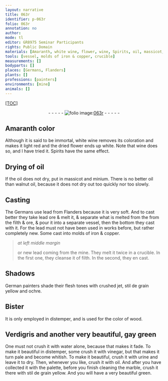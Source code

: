 ```yaml
---
layout: narrative
title: 063r
identifier: p-063r
folio: 063r
annotation: no
author:
mode: tl
editor: GR8975 Seminar Participants
rights: Public Domain
materials: [Amaranth, white wine, flower, wine, Spirits, oil, massicot, minium, walnut oil, lead from Flanders, lead ore, filth, ore, lead, iron, copper, jet, stil de grain yellow, ochre, Bister, wood, Verdigris, water, vinegar, urine, marble]
tools: [vessel, molds of iron & copper, crucible]
measurements: []
bodyparts: []
places: [Germans, Flanders]
plants: []
professions: [painters]
environments: [mine]
animals: []
---
```


<p><a href="{{ site.baseurl }}/diplomatic/">[TOC]</a></p><div class="folio" align="center">- - - - - <a href="http://gallica.bnf.fr/ark:/12148/btv1b10500001g/f131.image" target="_blank"><img src="https://cu-mkp.github.io/2017-workshop-edition/assets/photo-icon.png" alt="folio image: " style="display:inline-block; margin-bottom:-3px;"/>063r</a> - - - - - </div>  
  

## <span class="m">Amaranth</span> color

 
Although it is said to be immortal, <span class="m">white wine</span> removes its coloration and makes it light red and the dried <span class="m">flower</span> ends up white. Note that <span class="m">wine</span> does so, and I have tried it. <span class="m">Spirits</span> have the same effect.
 
 
  

## Drying of <span class="m">oil</span>

 
If the <span class="m">oil</span> does not dry, put in <span class="m">massicot</span> and <span class="m">minium</span>. There is no better <span class="m">oil</span> than <span class="m">walnut oil</span>, because it does not dry out too quickly nor too slowly.
 
 
  

## Casting

 
The <span class="pl">Germans</span> use <span class="m">lead from <span class="pl">Flanders</span></span> because it is very soft. And to cast better they take <span class="m">lead ore</span> & melt it, & separate what is melted from the from the <span class="m">filth</span> & <span class="m">ore</span>, & pour it into a separate <span class="tl">vessel</span>, then <span class="del">the bottom</span> they cast with it. For the <span class="m">lead</span> must not have been used in works before, but rather completely new. Some cast into <span class="tl">molds of <span class="m">iron</span> & <span class="m">copper</span></span>.
 
> *at left middle margin*
> 
> 
>   or new <span class="m">lead</span> coming from the <span class="env">mine</span>. They melt it twice in a <span class="tl">crucible</span>. In the first one, they cleanse it of <span class="m">filth</span>. In the second, they <span class="del">en</span> cast.
 
 
  

## Shadows

 
German <span class="pro">painters</span> shade their flesh tones with crushed <span class="m">jet</span>, <span class="m">stil de grain yellow</span> and <span class="m">ochre</span>.
 
 
  

## <span class="m">Bister</span>

 
It is only employed in distemper, and is used for the color of <span class="m">wood</span>.
 
 
  

## <span class="m">Verdigris</span> and another very beautiful, gay green

 
One must not crush it with <span class="m">water</span> alone, because that makes it fade. To make it beautiful in distemper, some crush it with <span class="m">vinegar</span>, but that makes it turn pale and become whitish. To make it beautiful, crush it with <span class="m">urine</span> and leave it to dry. Then, whenever you like, crush it with <span class="m">oil</span>. And after you have collected it with the palette, before you finish cleaning the <span class="m">marble</span>, crush it <span class="sup">there</span> with <span class="m">stil de grain yellow</span>. And you will have a very beautiful green.
 
